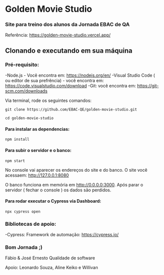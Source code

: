# Golden Movie Studio
### Site para treino dos alunos da Jornada EBAC de QA 

Referência: https://golden-movie-studio.vercel.app/

## Clonando e executando em sua máquina

### Pré-requisito:

-Node.js - Você encontra em: https://nodejs.org/en/
-Visual Studio Code ( ou editor de sua prefrência) - você encontra em: https://code.visualstudio.com/download
-Git: você encontra em: https://git-scm.com/downloads

Via terminal, rode os seguintes comandos:
```  
git clone https://github.com/EBAC-QE/golden-movie-studio.git
```
```
cd golden-movie-studio
```

#### Para instalar as dependencias:
```
npm install 
```

#### Para subir o servidor e o banco:
```
npm start
```

No console vai aparecer os endereços do site e do banco. 
O site você acessaem: http://127.0.0.1:8080

O banco funciona em memória em http://0.0.0.0:3000. 
Após parar o servidor ( fechar o console ) os dados são perdidos. 

#### Para rodar executar o Cypress via Dashboard:
```
npx cypress open 
```

### Bibliotecas de apoio:
-Cypress: Framework de automação: https://cypress.io/

### Bom Jornada ;) 
Fábio & José Ernesto
Qualidade de software

Apoio: Leonardo Souza, Aline Keiko e Willivan




